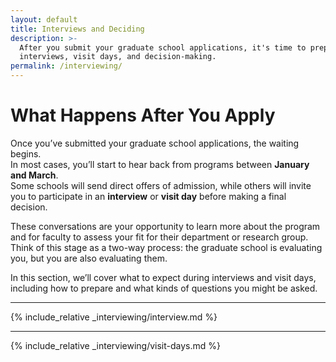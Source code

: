 ```yaml
---
layout: default
title: Interviews and Deciding
description: >-
  After you submit your graduate school applications, it's time to prepare for 
  interviews, visit days, and decision-making.
permalink: /interviewing/
---
```


# What Happens After You Apply

Once you’ve submitted your graduate school applications, the waiting begins.  
In most cases, you’ll start to hear back from programs between **January and March**.  
Some schools will send direct offers of admission, while others will invite you 
to participate in an **interview** or **visit day** before making a final decision.

These conversations are your opportunity to learn more about the program and for 
faculty to assess your fit for their department or research group.  
<span class="highlight">Think of this stage as a two-way process: the graduate school 
is evaluating you, but you are also evaluating them.</span>

In this section, we’ll cover what to expect during interviews and visit days, 
including how to prepare and what kinds of questions you might be asked.

---

{% include_relative _interviewing/interview.md %}

---

{% include_relative _interviewing/visit-days.md %}
